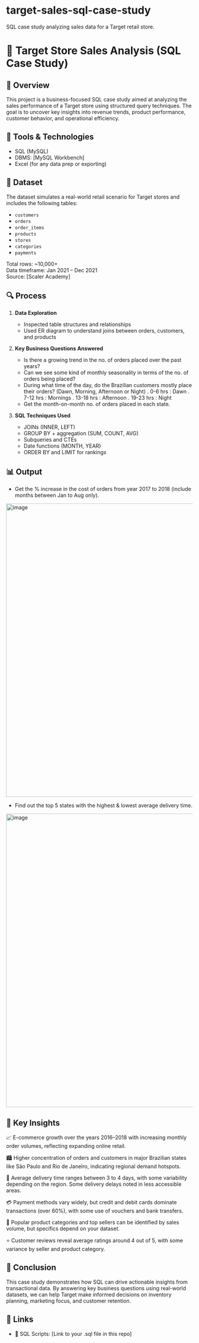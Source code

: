 # target-sales-sql-case-study
SQL case study analyzing sales data for a Target retail store.
# 🛒 Target Store Sales Analysis (SQL Case Study)

## 📝 Overview
This project is a business-focused SQL case study aimed at analyzing the sales performance of a Target store using structured query techniques. The goal is to uncover key insights into revenue trends, product performance, customer behavior, and operational efficiency.

## 🧰 Tools & Technologies
- SQL (MySQL)
- DBMS: [MySQL Workbench]
- Excel (for any data prep or exporting)

## 📁 Dataset
The dataset simulates a real-world retail scenario for Target stores and includes the following tables:
- `customers`
- `orders`
- `order_items`
- `products`
- `stores`
- `categories`
- `payments`

Total rows: ~10,000+  
Data timeframe: Jan 2021 – Dec 2021  
Source: [Scaler Academy] 

## 🔍 Process

1. **Data Exploration**
   - Inspected table structures and relationships
   - Used ER diagram to understand joins between orders, customers, and products

2. **Key Business Questions Answered**
   - Is there a growing trend in the no. of orders placed over the past years?
   - Can we see some kind of monthly seasonality in terms of the no. of orders being placed?
   - During what time of the day, do the Brazilian customers mostly place their orders? (Dawn, Morning, Afternoon or Night)
   . 0-6 hrs : Dawn
   . 7-12 hrs : Mornings
   . 13-18 hrs : Afternoon
   . 19-23 hrs : Night
   - Get the month-on-month no. of orders placed in each state.
  

3. **SQL Techniques Used**
   - JOINs (INNER, LEFT)
   - GROUP BY + aggregation (SUM, COUNT, AVG)
   - Subqueries and CTEs
   - Date functions (MONTH, YEAR)
   - ORDER BY and LIMIT for rankings

## 📊 Output

- Get the % increase in the cost of orders from year 2017 to 2018 (include months
between Jan to Aug only).

<img width="612" height="792" alt="image" src="https://github.com/user-attachments/assets/ae598f10-6dbe-4e38-b67b-bcb664e29c6b" />

- Find out the top 5 states with the highest & lowest average delivery time.

<img width="612" height="792" alt="image" src="https://github.com/user-attachments/assets/0399a696-4772-48ed-a084-eddc67cf9b34" />
 

## 🧠 Key Insights

📈 E-commerce growth over the years 2016–2018 with increasing monthly order volumes, reflecting expanding online retail.

🏙️ Higher concentration of orders and customers in major Brazilian states like São Paulo and Rio de Janeiro, indicating regional demand hotspots.

🚚 Average delivery time ranges between 3 to 4 days, with some variability depending on the region. Some delivery delays noted in less accessible areas.

💳 Payment methods vary widely, but credit and debit cards dominate transactions (over 60%), with some use of vouchers and bank transfers.

🛒 Popular product categories and top sellers can be identified by sales volume, but specifics depend on your dataset.

⭐ Customer reviews reveal average ratings around 4 out of 5, with some variance by seller and product category.
## 📌 Conclusion

This case study demonstrates how SQL can drive actionable insights from transactional data. By answering key business questions using real-world datasets, we can help Target make informed decisions on inventory planning, marketing focus, and customer retention.

## 🔗 Links
- 📂 SQL Scripts: [Link to your .sql file in this repo]

